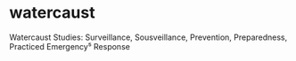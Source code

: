 # watercaust
Watercaust Studies: Surveillance, Sousveillance, Prevention, Preparedness, Practiced Emergency⁵ Response

